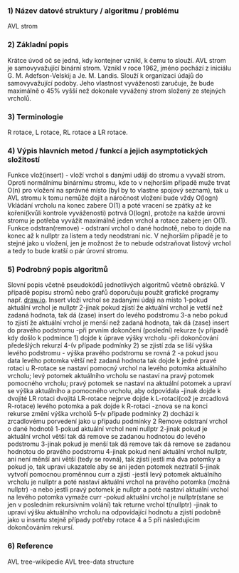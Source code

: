 ### 1) Název datové struktury / algoritmu / problému
AVL strom
### 2) Základní popis
Krátce úvod oč se jedná, kdy kontejner vznikl, k čemu to slouží.
  AVL strom je samovyvažující binární strom. Vznikl v roce 1962, jméno pochází z iniciálu G. M. Adefson-Velskij a Je. M. Landis. Slouží k organizaci údajů do samovyvažující podoby.
Jeho vlastnost vyváženosti zaručuje, že bude maximálně o 45% vyšší než dokonale vyvážený strom složený ze stejných vrcholů.
### 3) Terminologie
R rotace, L rotace, RL rotace a LR rotace.
### 4) Výpis hlavních metod  / funkcí a jejich asymptotických složitostí 
  Funkce vlož(insert) - vloží vrchol s danými udáji do stromu a vyvaží strom. 
Oproti normálnímu binárnímu stromu, kde to v nejhorším případě muže trvat O(n) pro vložení na správné místo (byl by to vlastne spojový seznam), tak u AVL stromu k tomu nemůže dojít a náročnost vložení bude vždy O(logn)
Vkládání vrcholu na konec zabere O(1) a poté vracení se zpátky až ke kořeni(kvůli kontrole vyváženosti) potrvá O(logn), protože na každe úrovni stromu je potřeba vyvážit maximálně jeden vrchol a rotace zabere jen O(1).
  Funkce odstran(remove) - odstraní vrchol o dané hodnotě, nebo to dojde na konec až k nullptr za listem a tedy neodstraní nic.
V nejhorším případě je to stejné jako u vložení, jen je možnost že to nebude odstraňovat listový vrchol a tedy to bude kratší o pár úrovní stromu.
### 5) Podrobný popis algoritmů
Slovní popis včetně pseudokódů jednotlivých algoritmů včetně obrázků. V případě popisu stromů nebo grafů doporučuju použít grafické programy např. [draw.io](https://app.diagrams.net/).
Insert vloží vrchol se zadanými údaji na místo
    1-pokud aktuální vrchol je nullptr
    2-jinak pokud zjistí že aktuální vrchol je vetší než zadaná hodnota, tak dá (zase) insert do levého podstromu
    3-a nebo pokud to zjistí že aktuální vrchol je menší než zadaná hodnota, tak dá (zase) insert do pravého podstromu
  -při prvním dokončení (poslední) rekurze (v případě kdy došlo k podmínce 1) dojde k úprave výšky vrcholu
  -při dokončování předešlých rekurzí
      4-(v případe podmínky 2) se zjistí zda se liší výška levého podstromu - výška pravého podstromu se rovná 2
        -a pokud jsou data levého potomka větší než zadaná hodnota tak dojde k jedné pravé rotaci
          u R-rotace se nastaví pomocný vrchol na levého potomka aktuálního vrcholu;
          levý potomek aktuálního vrcholu se nastaví na pravý potomek pomocného vrcholu;
          pravý potomek se nastaví na aktuální potomek
          a upraví se výška aktuálního a pomocného vrcholu, aby odpovídala
        -jinak dojde k dvojité LR rotaci
          dvojitá LR-rotace nejprve dojde k L-rotaci(což je zrcadlová R-rotace) levého potomka a pak dojde k R-rotaci
        -znova se na konci rekurse změní výška vrcholů
      5-(v případe podmínky 2) dochází k zrcadlovému porvedení jako u případu podmínky 2
Remove odstraní vrchol o dané hodnotě
  1-pokud aktuální vrchol není nullptr
  2-jinak pokud je aktuální vrchol větší tak dá remove se zadanou hodnotou do levého podstromu
  3-jinak pokud je menší tak dá remove tak dá remove se zadanou hodnotou do pravého podstromu
  4-jinak pokud není aktuální vrchol nullptr, ani není měnší ani větší (tedy se rovná), tak zjistí jestli má dva potomky a pokud jo, tak upraví ukazatele aby se ani jeden potomek neztratil
  5-jinak vytvoří pomocnou proměnnou curr a zjistí
    -jestli levý potomek aktuálního vrcholu je nullptr a poté nastaví aktuální vrchol na pravého potomka (možná nullptr)
    -a nebo jestli pravý potomek je nullptr a poté nastaví aktuální vrchol na levého potomka
    vymaže curr
  -pokud aktuální vrchol je nullptr(stane se jen v posledním rekursivním volání) tak returne vrchol t(nullptr)
  -jinak to upraví výšku aktuálního vrcholu na odpovídající hodnotu a zjistí podobně jako u insertu stejně případy potřeby rotace 4 a 5 při následujícím dokončováním rekursí.
### 6) Reference
AVL tree-wikipedie
AVL tree-data structure
